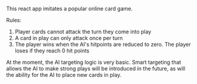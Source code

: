 This react app imitates a popular online card game.

Rules:

1. Player cards cannot attack the turn they come into play
2. A card in play can only attack once per turn
3. The player wins when the AI's hitpoints are reduced to zero. The player loses if they reach 0 hit points

At the moment, the AI targeting logic is very basic. Smart targeting that allows the AI to make strong plays will be introduced in the future, as will the ability for the AI to place new cards in play.